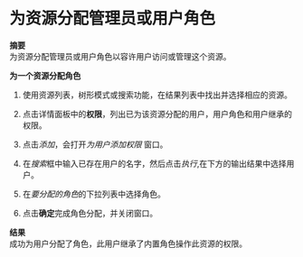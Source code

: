 # 为资源分配管理员或用户角色

**摘要**<br/>
为资源分配管理员或用户角色以容许用户访问或管理这个资源。

**为一个资源分配角色**

1. 使用资源列表，树形模式或搜索功能，在结果列表中找出并选择相应的资源。

2. 点击详情面板中的**权限**，列出已为该资源分配的用户，用户角色和用户继承的权限。

3. 点击*添加*，会打开*为用户添加权限* 窗口。

4. 在*搜索*框中输入已存在用户的名字，然后点击*执行*,在下方的输出结果中选择用户。

5. 在*要分配的角色*的下拉列表中选择角色。

6. 点击**确定**完成角色分配，并关闭窗口。

**结果**<br/>
成功为用户分配了角色，此用户继承了内置角色操作此资源的权限。
